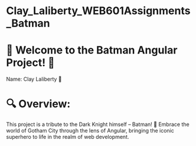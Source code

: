 # Clay_Laliberty_WEB601Assignments_Batman

# 🦇 Welcome to the Batman Angular Project! 🌃

Name: Clay Laliberty 👋

# 🔍 Overview:

This project is a tribute to the Dark Knight himself – Batman! 🦇 Embrace the world of Gotham City through the lens of Angular, bringing the iconic superhero to life in the realm of web development.
